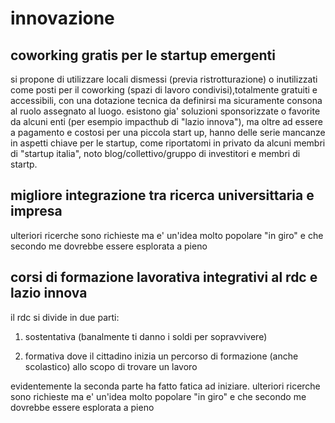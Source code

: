 # innovazione

## coworking gratis per le startup emergenti 
si propone di utilizzare locali dismessi (previa ristrotturazione) o inutilizzati come posti per il coworking (spazi di lavoro condivisi),totalmente gratuiti e accessibili,
con una dotazione tecnica da definirsi ma sicuramente consona al ruolo assegnato al luogo.
esistono gia' soluzioni sponsorizzate o favorite da alcuni enti (per esempio impacthub di "lazio innova"), ma oltre ad essere a pagamento e costosi per una piccola start up,
hanno delle serie mancanze in aspetti chiave per le startup, come riportatomi in privato da alcuni membri di "startup italia", noto blog/collettivo/gruppo di investitori e membri di startp.


## migliore  integrazione tra ricerca universittaria e impresa 
ulteriori ricerche sono richieste ma e' un'idea molto popolare "in giro" e che secondo me dovrebbe essere esplorata a pieno


## corsi di formazione lavorativa integrativi al rdc e lazio innova 
il rdc si divide in due parti: 

1. sostentativa (banalmente ti danno i soldi per sopravvivere)

2. formativa dove il cittadino inizia un percorso di formazione (anche scolastico) allo scopo di trovare un lavoro 

evidentemente la seconda parte ha fatto fatica ad iniziare.
ulteriori ricerche sono richieste ma e' un'idea molto popolare "in giro" e che secondo me dovrebbe essere esplorata a pieno
